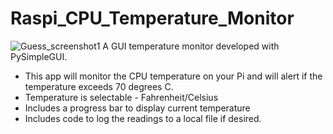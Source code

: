 # Raspi_CPU_Temperature_Monitor
![Guess_screenshot1](https://user-images.githubusercontent.com/2387580/109665204-504abd00-7b44-11eb-9a68-b1cf70342b2f.png)
A GUI temperature monitor developed with PySimpleGUI.
 - This app will monitor the CPU temperature on your Pi 
   and will alert if the temperature exceeds 70 degrees C.
 - Temperature is selectable - Fahrenheit/Celsius
 - Includes a progress bar to display current temperature
 - Includes code to log the readings to a local file if desired.
 

